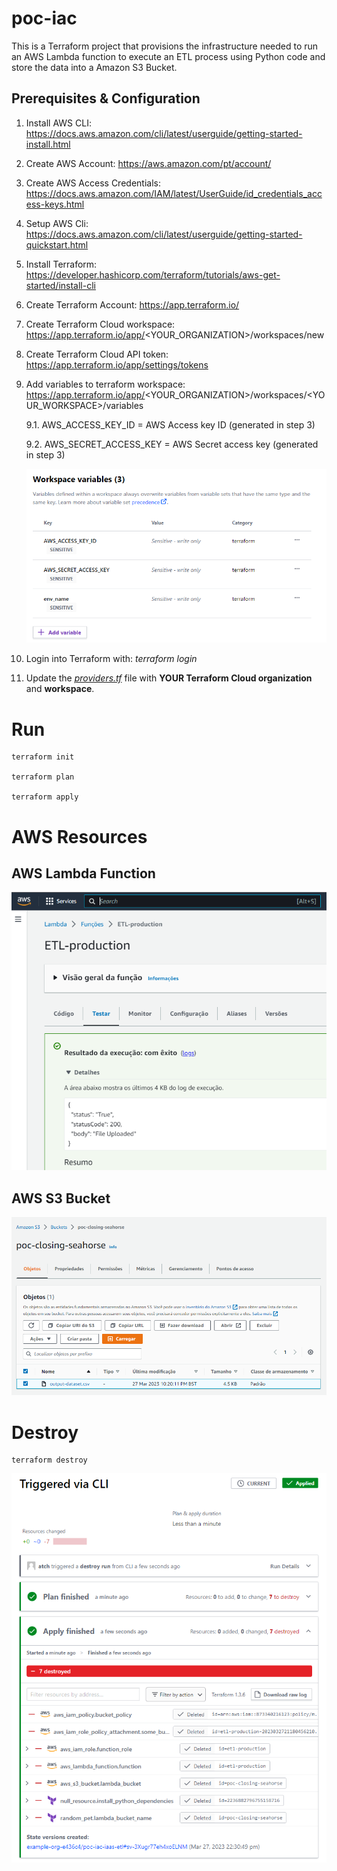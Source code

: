# poc-iac

This is a Terraform project that provisions the infrastructure needed to run an AWS Lambda function to execute an ETL process using Python code and store the data into a Amazon S3 Bucket.

## Prerequisites & Configuration

1. Install AWS CLI: https://docs.aws.amazon.com/cli/latest/userguide/getting-started-install.html

2. Create AWS Account: https://aws.amazon.com/pt/account/

3. Create AWS Access Credentials: https://docs.aws.amazon.com/IAM/latest/UserGuide/id_credentials_access-keys.html

4. Setup AWS Cli:	https://docs.aws.amazon.com/cli/latest/userguide/getting-started-quickstart.html

5. Install Terraform: https://developer.hashicorp.com/terraform/tutorials/aws-get-started/install-cli
   
6. Create Terraform Account: 	https://app.terraform.io/

7. Create Terraform Cloud workspace:  https://app.terraform.io/app/<YOUR_ORGANIZATION>/workspaces/new

8. Create Terraform Cloud API token: https://app.terraform.io/app/settings/tokens

9. Add variables to terraform workspace: https://app.terraform.io/app/<YOUR_ORGANIZATION>/workspaces/<YOUR_WORKSPACE>/variables

   9.1. AWS_ACCESS_KEY_ID = AWS Access key ID (generated in step 3)

   9.2. AWS_SECRET_ACCESS_KEY = AWS Secret access key (generated in step 3)
   
   ![Terraform Variables](/docs/imgs/terraform_vars.png)

10. Login into Terraform with: *terraform login*

11. Update the *[providers.tf](https://github.com/atommych/poc-iac-iaas-etl/blob/main/providers.tf)* file with **YOUR Terraform Cloud organization** and **workspace**.

# Run
    
    terraform init    

    terraform plan 
    
    terraform apply 

# AWS Resources

## AWS Lambda Function

![AWS Lambda Function](/docs/imgs/aws_lambda.png)

## AWS S3 Bucket

![AWS S3 Bucket](/docs/imgs/aws_s3.png)


# Destroy
    
    terraform destroy

   ![Terraform Destroy](/docs/imgs/terraform_destroy.png)
